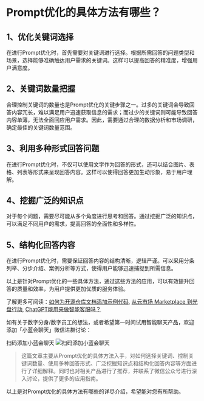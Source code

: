 # Prompt优化的具体方法有哪些？

## 1、优化关键词选择
在进行Prompt优化时，首先需要对关键词进行选择。根据所需回答的问题类型和场景，选择能够准确触达用户需求的关键词。这样可以提高回答的精准度，增强用户满意度。

## 2、关键词数量把握
合理控制关键词的数量也是Prompt优化的关键步骤之一。过多的关键词会导致回答内容冗长，难以满足用户迅速获取信息的需求；而过少的关键词则可能导致回答内容单薄，无法全面回应用户需求。因此，需要通过合理的数据分析和市场调研，确定最佳的关键词数量范围。

## 3、利用多种形式回答问题
在进行Prompt优化时，不仅可以使用文字作为回答的形式，还可以结合图片、表格、列表等形式来呈现回答内容。这样可以使得回答更加生动形象，易于用户理解。

## 4、挖掘广泛的知识点
对于每个问题，需要尽可能从多个角度进行思考和回答。通过挖掘广泛的知识点，可以满足不同用户的需求，提高回答的全面性和多样性。

## 5、结构化回答内容
在进行Prompt优化时，需要保证回答内容的结构清晰，逻辑严谨。可以采用分条列举、分步介绍、案例分析等方式，使得用户能够迅速捕捉到所需信息。

以上是针对Prompt优化的一些具体方法，通过这些方法的应用，可以有效提升回答的质量和效率，为用户提供更加优质的服务体验。

了解更多可阅读：[如何为开源仓库文档添加示例代码](articles/product-and-technologies/how-to-add-code-snippets-to-gitbook-documents-for-open-source-projects.html), [从云市场 Marketplace 到光盘行动](articles/product-and-technologies/from-cloud-marketplace-to-compact-disk.html), [ChatGPT能用来做智能客服吗？](articles/product-and-technologies/how-to-implement-an-intelligent-customer-service-by-chatgpt.html)

如有关于数字分身/数字员工的想法，或者希望第一时间试用智能聊天产品，欢迎添加「小蓝会聊天」微信进群讨论：

扫码添加小蓝会聊天
![扫码添加小蓝会聊天](https://lanying.link/doc/xxxxx)

> 这篇文章主要从Prompt优化的具体方法入手，对如何选择关键词、控制关键词数量、使用多种回答形式、广泛挖掘知识点和结构化回答内容等方面进行了详细解释。同时也对相关产品进行了推荐，并联系了微信公众号进行深入讨论，提供了更多的应用指南。

以上是对Prompt优化的具体方法有哪些的详尽介绍，希望能对您有所帮助。
